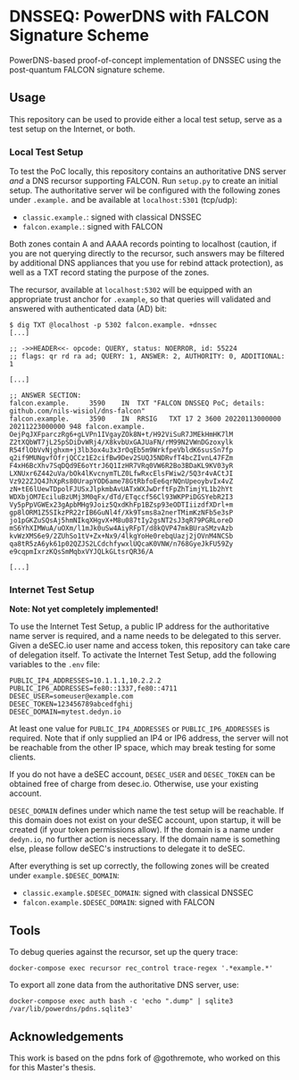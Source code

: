 # DNSSEQ: PowerDNS with FALCON Signature Scheme

PowerDNS-based proof-of-concept implementation of DNSSEC using the post-quantum FALCON signature scheme.

## Usage

This repository can be used to provide either a local test setup, serve as a test setup on the Internet, or both.

### Local Test Setup

To test the PoC locally, this repository contains an authoritative DNS server *and* a DNS recursor supporting FALCON.
Run `setup.py` to create an initial setup. The authoritative server wil be configured with the following zones under
`.example.` and be available at `localhost:5301` (tcp/udp):

- `classic.example.`: signed with classical DNSSEC
- `falcon.example.`: signed with FALCON

Both zones contain A and AAAA records pointing to localhost (caution, if you are not querying directly to the recursor,
such answers may be filtered by additional DNS appliances that you use for rebind attack protection), as well as a TXT
record stating the purpose of the zones.

The recursor, available at `localhost:5302` will be equipped with an appropriate trust anchor for `.example`, so that
queries will validated and answered with authenticated data (AD) bit:

```
$ dig TXT @localhost -p 5302 falcon.example. +dnssec
[...]

;; ->>HEADER<<- opcode: QUERY, status: NOERROR, id: 55224
;; flags: qr rd ra ad; QUERY: 1, ANSWER: 2, AUTHORITY: 0, ADDITIONAL: 1

[...]

;; ANSWER SECTION:
falcon.example.		3590	IN	TXT	"FALCON DNSSEQ PoC; details: github.com/nils-wisiol/dns-falcon"
falcon.example.		3590	IN	RRSIG	TXT 17 2 3600 20220113000000 20211223000000 948 falcon.example. OejPqJXFparczRg6+gLVPn1IVgayZOk8N+t/H92ViSuR7JMEkHmHK7lM Z2tXQbWT7jL25pSDiDvWRj4/X8kvbUxGAJUaFN/rM99N2VWnDGzoxylk R54flObVvNjghxm+j3lb3ox4u3x3rOqEb5m9WrkfpeVbldK6susSn7fp q2if9MUNgvfOfrjQCCz1E2cifBw9Dev2SUQJ5NDRvfT4bcZIvnL47FZm F4xH6BcXhv7SqDQd9E6oYtrJ6Q1IzHR7VRq0VW6R2Bo3BDaKL9KV03yR LXNUxr6Z442uVa/bOk4lKvcnymTLZ0LfwRxcElsFWiw2/5Q3r4vACtJI Vz922ZJQ4JhXpRs80UrapYOD6ame78GtRbfoEe6qrNQnUpeoybvIx4vZ zN+tE6lUewTDpolFJUSxJlpkmbAvUATxWXJwDrftFpZhTimjYL1b2hYt WDXbjOM7EciluBzUMj3M0qFx/dTd/ETqccf56Cl93WKPPiDGSYebR2I3 Vy5pPpVGWEx23gApbMHg9Joiz5QxdKhFp1BZsp93eODTIiizdfXDrl+m gp8lORM1Z5SIkzPR22rIB6GuNl4f/Xk9Tsms8a2nerTMimKzNFb5e3sP jo1pGKZuSQsAj5hmNIkqXHgvX+M8u087tIy2gsNT2sJ3qR79PGRLoreD mS6YhXIMWuA/uOXm/l1mJk0uSw4AiyRFpT/d8kQVP47mkBUraSMzvAzb kvWzXMS6e9/2ZUhSo1tV+Zx+Nx9/4lkgYoHe0rebqUazj2jOVnM4NCSb qa8tR5zA6yk61p02QZJS2LCdchfywxlUQcaK0VNW/n768GyeJkFU59Zy e9cqpmIxrzKQsSmMqbxVYJQLkGLtsrQR36/A

[...]
```

### Internet Test Setup

**Note: Not yet completely implemented!**

To use the Internet Test Setup, a public IP address for the authoritative name server is required, and a name needs to
be delegated to this server. Given a deSEC.io user name and access token, this repository can take care of delegation
itself. To activate the Internet Test Setup, add the following variables to the `.env` file:

```
PUBLIC_IP4_ADDRESSES=10.1.1.1,10.2.2.2
PUBLIC_IP6_ADDRESSES=fe80::1337,fe80::4711
DESEC_USER=someuser@example.com
DESEC_TOKEN=123456789abcedfghij
DESEC_DOMAIN=mytest.dedyn.io
```

At least one value for `PUBLIC_IP4_ADDRESSES` or `PUBLIC_IP6_ADDRESSES` is required. Note that if only supplied an IP4
or IP6 address, the server will not be reachable from the other IP space, which may break testing for some clients.

If you do not have a deSEC account, `DESEC_USER` and `DESEC_TOKEN` can be obtained free of charge from desec.io.
Otherwise, use your existing account.

`DESEC_DOMAIN` defines under which name the test setup will be reachable. If this domain does not exist on your deSEC
account, upon startup, it will be created (if your token permissions allow). If the domain is a name under `dedyn.io`,
no further action is necessary. If the domain name is something else, please follow deSEC's instructions to delegate
it to deSEC.

After everything is set up correctly, the following zones will be created under `example.$DESEC_DOMAIN`:

- `classic.example.$DESEC_DOMAIN`: signed with classical DNSSEC
- `falcon.example.$DESEC_DOMAIN`: signed with FALCON

## Tools

To debug queries against the recursor, set up the query trace:

```
docker-compose exec recursor rec_control trace-regex '.*example.*'
```

To export all zone data from the authoritative DNS server, use:

```
docker-compose exec auth bash -c 'echo ".dump" | sqlite3 /var/lib/powerdns/pdns.sqlite3'
```

## Acknowledgements

This work is based on the pdns fork of @gothremote, who worked on this for this Master's thesis.
